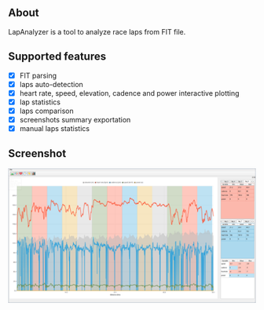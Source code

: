 ## About
LapAnalyzer is a tool to analyze race laps from FIT file.

## Supported features
- [x] FIT parsing
- [x] laps auto-detection
- [x] heart rate, speed, elevation, cadence and power interactive plotting
- [x] lap statistics
- [x] laps comparison
- [x] screenshots summary exportation
- [x] manual laps statistics

## Screenshot
![preview](assets/images/screenshot.png)
